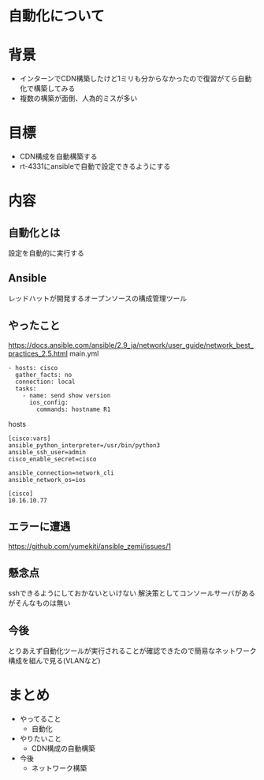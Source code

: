 # 自動化について

# 背景
- インターンでCDN構築したけど1ミリも分からなかったので復習がてら自動化で構築してみる
- 複数の構築が面倒、人為的ミスが多い

# 目標
- CDN構成を自動構築する
- rt-4331にansibleで自動で設定できるようにする

# 内容

## 自動化とは
設定を自動的に実行する

## Ansible
レッドハットが開発するオープンソースの構成管理ツール

## やったこと
https://docs.ansible.com/ansible/2.9_ja/network/user_guide/network_best_practices_2.5.html
main.yml
```yaml!
- hosts: cisco
  gather_facts: no
  connection: local
  tasks:
    - name: send show version
      ios_config:
        commands: hostname R1
```

hosts
```shell!
[cisco:vars]
ansible_python_interpreter=/usr/bin/python3
ansible_ssh_user=admin
cisco_enable_secret=cisco

ansible_connection=network_cli
ansible_network_os=ios

[cisco]
10.16.10.77
```

## エラーに遭遇
https://github.com/yumekiti/ansible_zemi/issues/1

## 懸念点
sshできるようにしておかないといけない
解決策としてコンソールサーバがあるがそんなものは無い

## 今後
とりあえず自動化ツールが実行されることが確認できたので簡易なネットワーク構成を組んで見る(VLANなど)

# まとめ
- やってること
    - 自動化
- やりたいこと
    - CDN構成の自動構築
- 今後
    - ネットワーク構築